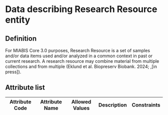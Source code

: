 # Data describing Research Resource entity

## Definition
For MIABIS Core 3.0 purposes, Research Resource is a set of samples and/or data items used and/or analyzed in a common context in past or current research. A research resource may combine material from multiple collections and from multiple (Eklund et al. Biopreserv Biobank. 2024; ,[in press]). 

## Attribute list

| Attribute Code | Attribute Name | Allowed Values | Description | Constraints| 
|---|---|---|---|---|
